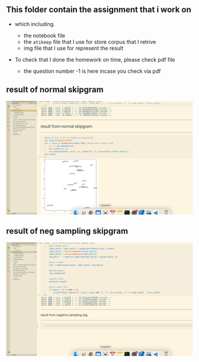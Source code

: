 ## This folder contain the assignment that i work on
- which including.
	- the notebook file
	- the `atikeep` file that I use for store corpus that I retrive
	- img file that I use for represent the result

- To check that I done the homework on time, please check pdf file
	- the question number -1  is here incase you check via pdf
## result of normal skipgram
<img src = 'noem_skg.png'>

## result of neg sampling skipgram
<img src ='negsam.png'>
